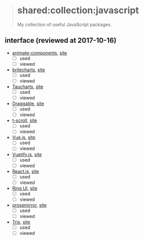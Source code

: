 > # shared:collection:javascript
>
> My collection of useful JavaScript packages.

## interface (reviewed at 2017-10-16)

- [animate-components](https://github.com/nitin42/animate-components), [site](http://animate-components.surge.sh/)
  - [ ] used
  - [ ] viewed

- [britecharts](https://github.com/eventbrite/britecharts), [site](http://eventbrite.github.io/britecharts/)
  - [ ] used
  - [ ] viewed

- [Taucharts](https://github.com/TargetProcess/tauCharts), [site](https://www.taucharts.com/)
  - [ ] used
  - [ ] viewed

- [Draggable](https://github.com/Shopify/draggable), [site](https://shopify.github.io/draggable/)
  - [ ] used
  - [ ] viewed

- [t-scroll](https://github.com/crazychicken/t-scroll), [site](http://t-scroll.com/)
  - [ ] used
  - [ ] viewed

- [Vue.js](https://github.com/vuejs/vue), [site](https://vuejs.org/)
  - [ ] used
  - [ ] viewed

- [Vuetify.js](https://github.com/vuetifyjs/vuetify), [site](https://vuetifyjs.com/)
  - [ ] used
  - [ ] viewed

- [React.js](https://github.com/facebook/react), [site](https://reactjs.org/)
  - [ ] used
  - [ ] viewed

- [Ring UI](https://github.com/JetBrains/ring-ui), [site](https://jetbrains.org/ring-ui/index.html)
  - [ ] used
  - [ ] viewed

- [prosemirror](https://github.com/ProseMirror/prosemirror), [site](http://prosemirror.net/)
  - [ ] used
  - [ ] viewed

- [Trix](https://github.com/basecamp/trix), [site](https://trix-editor.org/)
  - [ ] used
  - [ ] viewed
